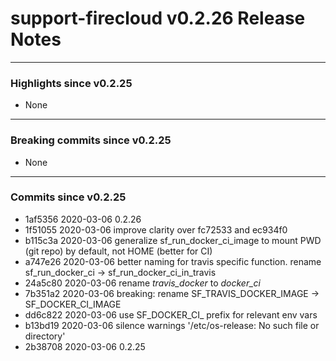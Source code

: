 # support-firecloud v0.2.26 Release Notes

---

### Highlights since v0.2.25

* None

---

### Breaking commits since v0.2.25

* None

---

### Commits since v0.2.25

* 1af5356 2020-03-06 0.2.26
* 1f51055 2020-03-06 improve clarity over fc72533 and ec934f0
* b115c3a 2020-03-06 generalize sf_run_docker_ci_image to mount PWD (git repo) by default, not HOME (better for CI)
* a747e26 2020-03-06 better naming for travis specific function. rename sf_run_docker_ci -> sf_run_docker_ci_in_travis
* 24a5c80 2020-03-06 rename *travis_docker* to *docker_ci*
* 7b351a2 2020-03-06 breaking: rename SF_TRAVIS_DOCKER_IMAGE -> SF_DOCKER_CI_IMAGE
* dd6c822 2020-03-06 use SF_DOCKER_CI_ prefix for relevant env vars
* b13bd19 2020-03-06 silence warnings '/etc/os-release: No such file or directory'
* 2b38708 2020-03-06 0.2.25
